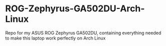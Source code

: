 # ROG-Zephyrus-GA502DU-Arch-Linux
Repo for my ASUS ROG Zephyrus GA502DU, containing everything needed to make this laptop work perfectly on Arch Linux
